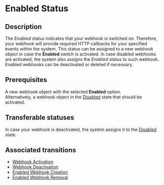 # Enabled Status
## Description
The *Enabled* status indicates that your webhook is switched on. Therefore, your webhook will provide required HTTP callbacks for your specified events within the system. This status can be assigned to a new webhook object in case the **Enabled** switch is activated. In case disabled webhooks are activated, the system also assigns the *Enabled* status to such webhook.  
Enabled webhooks can be deactivated or deleted if necessary.
## Prerequisites 
A new webhook object with the selected **Enabled** option.  
Alternatively, a webhook object in the [Disabled](s-a-disabled.html) state that should be activated.
## Transferable statuses
In case your webhook is deactivated, the system assigns it to the [Disabled](s-a-disabled.html) state.
## Associated transitions
* [Webhook Activation](t-2-dis-enabled.html)
* [Webhook Deactivation](t-3-enab-disabled.html)
* [Enabled Webhook Creation](t-4-new-enabled.html)
* [Enabled Webhook Removal](t-6-dis-deleted.html)

